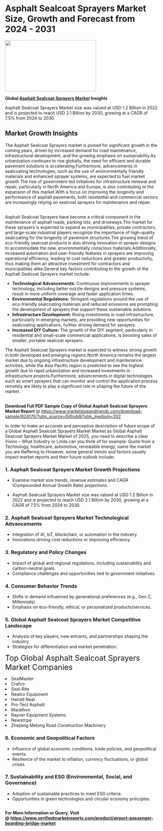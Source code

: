 <H1>Asphalt Sealcoat Sprayers Market Size, Growth and Forecast from 2024 - 2031</H1><img class="aligncenter size-medium wp-image-584254" src="https://thirdeyenews.in/wp-content/uploads/2024/09/Global-Market-Research-300x168.jpeg" alt="" width="300" height="168" /><p><strong>Global&nbsp;<a href="https://www.marketsizeandtrends.com/download-sample/824170/?utm_source=Github8j?utm_medium=202">Asphalt Sealcoat Sprayers Market</a> Insights</strong></p><p>Asphalt Sealcoat Sprayers Market size was valued at USD 1.2 Billion in 2022 and is projected to reach USD 2.1 Billion by 2030, growing at a CAGR of 7.5% from 2024 to 2030.</p><p><h2>Market Growth Insights</h2> <p>The Asphalt Sealcoat Sprayers market is poised for significant growth in the coming years, driven by increased demand for road maintenance, infrastructural development, and the growing emphasis on sustainability.As urbanization continues to rise globally, the need for efficient and durable pavement solutions is accelerating.Furthermore, advancements in sealcoating technologies, such as the use of environmentally friendly materials and enhanced sprayer systems, are expected to fuel market growth.The rise of government-led initiatives for infrastructure renewal and repair, particularly in North America and Europe, is also contributing to the expansion of this market.With a focus on improving the longevity and performance of asphalt pavements, both residential and commercial sectors are increasingly relying on sealcoat sprayers for maintenance and repair.<br><br></p> <p>Asphalt Sealcoat Sprayers have become a critical component in the maintenance of asphalt roads, parking lots, and driveways.The market for these sprayers is expected to expand as municipalities, private contractors, and large-scale industrial players recognize the importance of high-quality sealcoating for the longevity of pavement structures.The growing trend of eco-friendly sealcoat products is also driving innovation in sprayer designs to accommodate the new, environmentally conscious materials.Additionally, increased automation and user-friendly features in sprayers are improving operational efficiency, leading to cost reductions and greater productivity, thus making them an attractive investment for contractors and municipalities alike.Several key factors contributing to the growth of the Asphalt Sealcoat Sprayers market include: <ul> <li><strong>Technological Advancements:</strong> Continuous improvements in sprayer technology, including better nozzle designs and pressure systems, result in more uniform coverage and faster application times.</li> <li><strong>Environmental Regulations:</strong> Stringent regulations around the use of eco-friendly sealcoating materials and reduced emissions are prompting the development of sprayers that support these sustainable solutions.</li> <li><strong>Infrastructure Development:</strong> Rising investments in road infrastructure, particularly in emerging markets, are providing new opportunities for sealcoating applications, further driving demand for sprayers.</li> <li><strong>Increased DIY Culture:</strong> The growth of the DIY segment, particularly in residential and small-scale commercial applications, is boosting sales of smaller, portable sealcoat sprayers.</li> </ul> <p>The Asphalt Sealcoat Sprayers market is expected to witness strong growth in both developed and emerging regions.North America remains the largest market due to ongoing infrastructure development and maintenance activities, while the Asia Pacific region is predicted to see the highest growth due to rapid urbanization and increased investments in infrastructure projects.Furthermore, advancements in digital technologies such as smart sprayers that can monitor and control the application process remotely are likely to play a significant role in shaping the future of the market.<br><br></p><p><span class=""><strong>Download Full PDF Sample Copy of Global Asphalt Sealcoat Sprayers Market Report</strong> @ <a href="https://www.marketsizeandtrends.com/download-sample/824170/?utm_source=Github8j?utm_medium=202" target="_blank">https://www.marketsizeandtrends.com/download-sample/824170/?utm_source=Github8j?utm_medium=202</a></span></p><p>In order to make an accurate and perceptive description of future scope of a Global&nbsp;Asphalt Sealcoat Sprayers Market Market as Global&nbsp;Asphalt Sealcoat Sprayers Market Market of 2025, you need to describe a clear Vision &ndash; What Industry or Linda can you think of for example: Quote from a Technology, healthcare, automotive, renewable energy, name the market you are Reffering to.However, some general trends and factors usually impact market reports and their future outlook include:</p><h3>1.&nbsp;<strong>Asphalt Sealcoat Sprayers Market Growth Projections</strong></h3><ul><li>Examine market size trends, revenue estimates and CAGR (Compounded Annual Growth Rate) projections.</li><li><p>Asphalt Sealcoat Sprayers Market size was valued at USD 1.2 Billion in 2022 and is projected to reach USD 2.1 Billion by 2030, growing at a CAGR of 7.5% from 2024 to 2030.</p></li></ul><h3>2.&nbsp;<strong>Asphalt Sealcoat Sprayers Market Technological Advancements</strong></h3><ul><li>Integration of AI, IoT, blockchain, or automation in the industry.</li><li>Innovations driving cost reductions or improving efficiency.</li></ul><h3>3.&nbsp;<strong>Regulatory and Policy Changes</strong></h3><ul><li>Impact of global and regional regulations, including sustainability and carbon-neutral goals.</li><li>Compliance challenges and opportunities tied to government initiatives.</li></ul><h3>4.&nbsp;<strong>Consumer Behavior Trends</strong></h3><ul><li>Shifts in demand influenced by generational preferences (e.g., Gen Z, Millennials).</li><li>Emphasis on eco-friendly, ethical, or personalized products/services.</li></ul><h3>5.&nbsp;<strong>Global Asphalt Sealcoat Sprayers Market Competitive Landscape</strong></h3><ul><li>Analysis of key players, new entrants, and partnerships shaping the industry.</li><li>Strategies for differentiation and market penetration.</li></ul><p data-pm-slice="1 1 []"><span style="color: inherit; font-family: inherit; font-size: 25px;">Top Global Asphalt Sealcoat Sprayers Market Companies</span></p><div class="" data-test-id=""><p><li>SealMaster</li><li> Crafco</li><li> Seal-Rite</li><li> Nealco Equipment</li><li> Harold Neal</li><li> Pro-Tect Asphalt</li><li> Marathon</li><li> Rayner Equipment Systems</li><li> Newstripe</li><li> Zhejiang Metong Road Construction Machinery</li></p></div><h3>6.&nbsp;<strong>Economic and Geopolitical Factors</strong></h3><ul><li>Influence of global economic conditions, trade policies, and geopolitical events.</li><li>Resilience of the market to inflation, currency fluctuations, or global crises.</li></ul><h3>7.&nbsp;<strong>Sustainability and ESG (Environmental, Social, and Governance)</strong></h3><ul><li>Adoption of sustainable practices to meet ESG criteria.</li><li>Opportunities in green technologies and circular economy principles.</li></ul><h2><strong style="font-size: 14px;">For More Information or Query, Visit @&nbsp;</strong><a style="background-color: #ffffff; font-size: 14px;" href="https://www.marketsizeandtrends.com/report/asphalt-sealcoat-sprayers-market/" target="_blank">https://www.verifiedmarketreports.com/product/airport-passenger-boarding-bridge-market</a></h2>